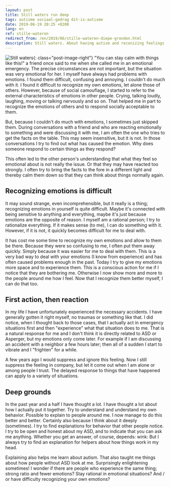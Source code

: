 ```yaml
---
layout: post
title: Still waters run deep
tags: autisme sociaal-gedrag dit-is-autisme
date: 2019-06-19 20:25 +0200
lang: en
ref: stille-wateren
redirect_from: /en/2019/06/stille-wateren-diepe-gronden.html
description: Still waters. About having autism and reconizing feelings and emotions, a personal story
---
```

![Still waters]({{site.baseurl}}/assets/img/deepwaters.jpg){: class="post-image-right"}
"You can stay calm with things like this!" a friend once said to me when she called me in an emotional emergency. The precise circumstances are not important, but the situation was very emotional for her. I myself have always had problems with emotions. I found them difficult, confusing and annoying. I couldn't do much with it. I found it difficult to recognize my own emotions, let alone those of others. However, because of social camouflage, I started to refer to the external characteristics of emotions in other people. Crying, talking loudly, laughing, moving or talking nervously and so on. That helped me in part to recognize the emotions of others and to respond socially acceptable to them.

But, because I couldn't do much with emotions, I sometimes just skipped them. During conversations with a friend and who are reacting emotionally to something and were discussing it with me, I am often the one who tries to get the facts on the table. This may seem insensitive, but it is not. In those conversations I try to find out what has caused the emotion. Why does someone respond to certain things as they respond?

This often led to the other person's understanding that what they feel so emotional about is not really the issue. Or that they may have reacted too strongly. I often try to bring the facts to the fore in a different light and thereby calm them down so that they can think about things normally again.

## Recognizing emotions is difficult
It may sound strange, even incomprehensible, but it really is a thing; recognizing emotions in yourself is quite difficult. Maybe it's connected with being sensitive to anything and everything, maybe it's just because emotions are the opposite of reason. I myself am a rational person; I try to rationalize everything. If it makes sense (to me), I can do something with it. However, if it is not, it quickly becomes difficult for me to deal with.

It has cost me some time to recognize my own emotions and allow to them be there. Because they were so confusing to me, I often put them away quickly. Simply because it was easier for me to deal with them. This is a very bad way to deal with your emotions (I know from experience) and has often caused problems enough in the past. Today I try to give my emotions more space and to experience them. This is a conscious action for me if I notice that they are bothering me. Otherwise I now show more and more to the people around me how I feel. Now that I recognize them better myself, I can do that too.

## First action, then reaction
In my life I have unfortunately experienced the necessary accidents. I have generally gotten it right myself, no traumas or something like that. I did notice, when I thought back to those cases, that I actually act in emergency situations first and then "experience" what that situation does to me. That is a natural response for me and I don't think it is directly related to ASD or Asperger, but my emotions only come later. For example if I am discussing an accident with a neighbor a few hours later; then all of a sudden I start to vibrate and I "frighten" for a while.

A few years ago I would suppress and ignore this feeling. Now I still suppress the feeling in company, but let it come out when I am alone or among people I trust. The delayed response to things that have happened can apply to a variety of situations.

## Deep grounds
In the past year and a half I have thought a lot. I have thought a lot about how I actually put it together. Try to understand and understand my own behavior. Possible to explain to people around me. I now manage to do this better and better. Certainly also because I think about it deeply (sometimes). I try to find explanations for behavior that other people notice. I try to be open and honest about my ASD, and to indicate that you can ask me anything. Whether you get an answer, of course, depends: wink: But I always try to find an explanation for helpers about how things work in my head.

Explaining also helps me learn about autism. That also taught me things about how people without ASD look at me. Surprisingly enlightening sometimes! I wonder if there are people who experience the same thing; strong ratio and fewer emotions? Stay rational in emotional situations? And / or have difficulty recognizing your own emotions?
